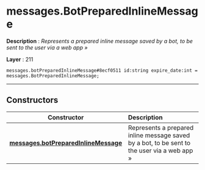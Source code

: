 # messages.BotPreparedInlineMessage

**Description** : *Represents a prepared inline message saved by a bot, to be sent to the user via a web app &raquo;*

**Layer** : 211

```tl
messages.botPreparedInlineMessage#8ecf0511 id:string expire_date:int = messages.BotPreparedInlineMessage;
```

---

## Constructors

| Constructor | Description |
| :---: | :--- |
| [**messages.botPreparedInlineMessage**](constructor/messages.botPreparedInlineMessage) | Represents a prepared inline message saved by a bot, to be sent to the user via a web app » |